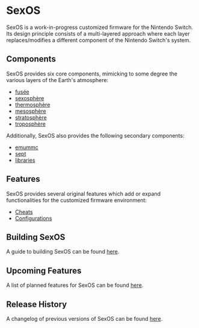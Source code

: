 # SexOS
SexOS is a work-in-progress customized firmware for the Nintendo Switch. Its design principle consists of a multi-layered approach where each layer replaces/modifies a different component of the Nintendo Switch's system.

## Components
SexOS provides six core components, mimicking to some degree the various layers of the Earth's atmosphere:
+ [fusée](components/fusee.md)
+ [sexosphère](components/sexosphere.md)
+ [thermosphère](components/thermosphere.md)
+ [mesosphère](components/mesosphere.md)
+ [stratosphère](components/stratosphere.md)
+ [troposphère](components/troposphere.md)

Additionally, SexOS also provides the following secondary components:
+ [emummc](components/emummc.md)
+ [sept](components/sept.md)
+ [libraries](components/libraries.md)

## Features
SexOS provides several original features which add or expand functionalities for the customized firmware environment:
+ [Cheats](features/cheats.md)
+ [Configurations](features/configurations.md)

## Building SexOS
A guide to building SexOS can be found [here](building.md).

## Upcoming Features
A list of planned features for SexOS can be found [here](roadmap.md).

## Release History
A changelog of previous versions of SexOS can be found [here](changelog.md).
